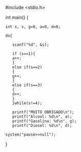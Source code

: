 #include <stdio.h>
  
int main() {
  
    int x, s, g=0, a=0, d=0;
     
    do{
              
       scanf("%d", &s);      
             
       if (s==1){
       a++;
       }
       else if(s==2)
       {
       g++;
       }
       else if(s==3)
       {
       d++;
       }
       }while(s!=4);
 
       printf("MUITO OBRIGADO\n");
       printf("Alcool: %d\n", a);
       printf("Gasolina: %d\n", g);
       printf("Diesel: %d\n", d);
                                      
    system("pause>>null");
}
